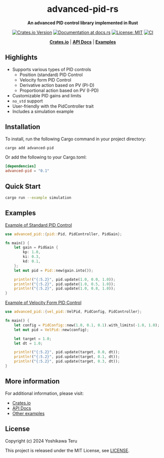 <div align="center">

# advanced-pid-rs

**An advanced PID control library implemented in Rust**

[![Crates.io Version](https://img.shields.io/crates/v/advanced-pid)](https://crates.io/crates/advanced-pid)
[![Documentation at docs.rs](https://img.shields.io/docsrs/advanced-pid)](https://docs.rs/advanced-pid)
[![License: MIT](https://img.shields.io/github/license/teruyamato0731/advanced-pid-rs)](https://github.com/teruyamato0731/advanced-pid-rs/blob/main/LICENSE)
[![CI](https://github.com/teruyamato0731/advanced-pid-rs/actions/workflows/ci.yaml/badge.svg)](https://github.com/teruyamato0731/advanced-pid-rs/actions/workflows/ci.yaml)

[**Crates.io**](https://crates.io/crates/advanced-pid)
| [**API Docs**](https://docs.rs/advanced-pid)
| [**Examples**](https://github.com/teruyamato0731/advanced-pid-rs/tree/main/examples)

</div>

## Highlights
- Supports various types of PID controls
    - Position (standard) PID Control
    - Velocity form PID Control
    - Derivative action based on PV (PI-D)
    - Proportional action based on PV (I-PD)
- Customizable PID gains and limits
- `no_std` support
- User-friendly with the PidController trait
- Includes a simulation example

## Installation
To install, run the following Cargo command in your project directory:
```bash
cargo add advanced-pid
```

Or add the following to your Cargo.toml:
```toml
[dependencies]
advanced-pid = "0.1"
```

## Quick Start
```bash
cargo run --example simulation
```

## Examples

[Example of Standard PID Control](https://github.com/teruyamato0731/advanced-pid-rs/blob/main/examples/simple.rs)

```rust
use advanced_pid::{pid::Pid, PidController, PidGain};

fn main() {
    let gain = PidGain {
        kp: 1.0,
        ki: 0.3,
        kd: 0.1,
    };
    let mut pid = Pid::new(gain.into());

    println!("{:5.2}", pid.update(1.0, 0.0, 1.0));
    println!("{:5.2}", pid.update(1.0, 0.5, 1.0));
    println!("{:5.2}", pid.update(1.0, 0.8, 1.0));
}
```

[Example of Velocity Form PID Control](https://github.com/teruyamato0731/advanced-pid-rs/blob/main/examples/vel_pid.rs)

```rust
use advanced_pid::{vel_pid::VelPid, PidConfig, PidController};

fn main() {
    let config = PidConfig::new(1.0, 0.1, 0.1).with_limits(-1.0, 1.0);
    let mut pid = VelPid::new(config);

    let target = 1.0;
    let dt = 1.0;

    println!("{:5.2}", pid.update(target, 0.0, dt));
    println!("{:5.2}", pid.update(target, 0.1, dt));
    println!("{:5.2}", pid.update(target, 0.3, dt));
}
```

## More information
For additional information, please visit:
- [Crates.io](https://crates.io/crates/advanced-pid)
- [API Docs](https://docs.rs/advanced-pid)
- [Other examples](https://github.com/teruyamato0731/advanced-pid-rs/tree/main/examples)

## License
Copyright (c) 2024 Yoshikawa Teru

This project is released under the MIT License, see [LICENSE](https://github.com/teruyamato0731/advanced-pid-rs/blob/main/LICENSE).
